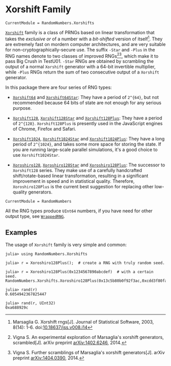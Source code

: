 # Xorshift Family

```@meta
CurrentModule = RandomNumbers.Xorshifts
```
[`Xorshift`](http://xoroshiro.di.unimi.it/) family is a class of PRNGs based on linear transformation that
takes the *exclusive or* of a number with a *bit-shifted* version of itself[^1]. They are extremely fast on
mordern computer architectures, and are very suitable for non-cryptographically-secure use. The suffix `-Star`
and `-Plus` in the RNG names denote to two classes of improved RNGs[^2][^3], which make it to pass Big Crush
in TestU01. `-Star` RNGs are obtained by scrambling the output of a normal `Xorshift` generator with a 64-bit
invertible multiplier, while `-Plus` RNGs return the sum of two consecutive output of a `Xorshift` generator.

In this package there are four series of RNG types:

- [`Xorshift64`](@ref) and [`Xorshift64Star`](@ref):
    They have a period of ``2^{64}``, but not recommended because 64 bits of state are not enough for any
    serious purpose.

- [`Xorshift128`](@ref), [`Xorshift128Star`](@ref) and [`Xorshift128Plus`](@ref):
    They have a period of ``2^{128}``. `Xorshift128Plus` is presently used in the JavaScript engines of
    Chrome, Firefox and Safari.

- [`Xorshift1024`](@ref), [`Xorshift1024Star`](@ref) and [`Xorshift1024Plus`](@ref):
    They have a long period of ``2^{1024}``, and takes some more space for storing the state. If you are
    running large-scale parallel simulations, it's a good choice to use `Xorshift1024Star`.

- [`Xoroshiro128`](@ref), [`Xoroshiro128Star`](@ref) and [`Xoroshiro128Plus`](@ref):
    The successor to `Xorshift128` series. They make use of a carefully handcrafted shift/rotate-based linear
    transformation, resulting in a significant improvement in speed and in statistical quality. Therefore,
    `Xoroshiro128Plus` is the current best suggestion for replacing other low-quality generators.

```@meta
CurrentModule = RandomNumbers
```
All the RNG types produce `UInt64` numbers, if you have need for other output type, see [`WrappedRNG`](@ref).

## Examples
The usage of `Xorshift` family is very simple and common:

```jldoctest
julia> using RandomNumbers.Xorshifts

julia> r = Xoroshiro128Plus();  # create a RNG with truly random seed.

julia> r = Xoroshiro128Plus(0x1234567890abcdef)  # with a certain seed.
RandomNumbers.Xorshifts.Xoroshiro128Plus(0x13c5b80b0f92f3ac,0xcdd3f80fa9fb6887)

julia> rand(r)
0.6054942367825447

julia> rand(r, UInt32)
0xa688929c
```

[^1]:
    Marsaglia G. Xorshift rngs[J]. Journal of Statistical Software, 2003, 8(14): 1-6.
    doi:[10.18637/jss.v008.i14](http://dx.doi.org/10.18637/jss.v008.i14)

[^2]:
    Vigna S. An experimental exploration of Marsaglia's xorshift generators, scrambled[J]. arXiv preprint
    [arXiv:1402.6246](http://arxiv.org/abs/1402.6246), 2014.

[^3]:
    Vigna S. Further scramblings of Marsaglia's xorshift generators[J]. arXiv preprint
    [arXiv:1404.0390](http://arxiv.org/abs/1404.0390), 2014.
